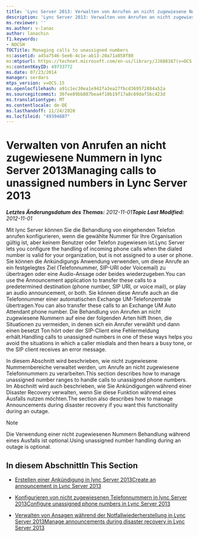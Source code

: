```yaml
---
title: 'Lync Server 2013: Verwalten von Anrufen an nicht zugewiesene Nummern'
description: 'Lync Server 2013: Verwalten von Anrufen an nicht zugewiesene Nummern.'
ms.reviewer: ''
ms.author: v-lanac
author: lanachin
f1.keywords:
- NOCSH
TOCTitle: Managing calls to unassigned numbers
ms:assetid: a45a7546-5ee6-4c1e-ab13-20a71a058f80
ms:mtpsurl: https://technet.microsoft.com/en-us/library/JJ688167(v=OCS.15)
ms:contentKeyID: 49733772
ms.date: 07/23/2014
manager: serdars
mtps_version: v=OCS.15
ms.openlocfilehash: a91c1ec30ea1e942fa3ea27fbcd369572884a52a
ms.sourcegitcommit: 36fee89bb887bea4f18b19f17a8c69daf5bc423d
ms.translationtype: MT
ms.contentlocale: de-DE
ms.lasthandoff: 11/24/2020
ms.locfileid: "49394607"
---
```

# <a name="managing-calls-to-unassigned-numbers-in-lync-server-2013"></a><span data-ttu-id="eaba3-103">Verwalten von Anrufen an nicht zugewiesene Nummern in lync Server 2013</span><span class="sxs-lookup"><span data-stu-id="eaba3-103">Managing calls to unassigned numbers in Lync Server 2013</span></span>

<div data-xmlns="http://www.w3.org/1999/xhtml">

<div class="topic" data-xmlns="http://www.w3.org/1999/xhtml" data-msxsl="urn:schemas-microsoft-com:xslt" data-cs="https://msdn.microsoft.com/">

<div data-asp="https://msdn2.microsoft.com/asp">



</div>

<div id="mainSection">

<div id="mainBody"><span data-ttu-id="eaba3-104">

<span> </span></span><span class="sxs-lookup"><span data-stu-id="eaba3-104">

<span> </span></span></span>

<span data-ttu-id="eaba3-105">_**Letztes Änderungsdatum des Themas:** 2012-11-01_</span><span class="sxs-lookup"><span data-stu-id="eaba3-105">_**Topic Last Modified:** 2012-11-01_</span></span>

<span data-ttu-id="eaba3-106">Mit lync Server können Sie die Behandlung von eingehenden Telefon anrufen konfigurieren, wenn die gewählte Nummer für Ihre Organisation gültig ist, aber keinem Benutzer oder Telefon zugewiesen ist.</span><span class="sxs-lookup"><span data-stu-id="eaba3-106">Lync Server lets you configure the handling of incoming phone calls when the dialed number is valid for your organization, but is not assigned to a user or phone.</span></span> <span data-ttu-id="eaba3-107">Sie können die Ankündigungs Anwendung verwenden, um diese Anrufe an ein festgelegtes Ziel (Telefonnummer, SIP-URI oder Voicemail) zu übertragen oder eine Audio-Ansage oder beides wiederzugeben.</span><span class="sxs-lookup"><span data-stu-id="eaba3-107">You can use the Announcement application to transfer these calls to a predetermined destination (phone number, SIP URI, or voice mail), or play an audio announcement, or both.</span></span> <span data-ttu-id="eaba3-108">Sie können diese Anrufe auch an die Telefonnummer einer automatischen Exchange UM-Telefonzentrale übertragen.</span><span class="sxs-lookup"><span data-stu-id="eaba3-108">You can also transfer these calls to an Exchange UM Auto Attendant phone number.</span></span> <span data-ttu-id="eaba3-109">Die Behandlung von Anrufen an nicht zugewiesene Nummern auf eine der folgenden Arten hilft Ihnen, die Situationen zu vermeiden, in denen sich ein Anrufer verwählt und dann einen besetzt Ton hört oder der SIP-Client eine Fehlermeldung erhält.</span><span class="sxs-lookup"><span data-stu-id="eaba3-109">Handling calls to unassigned numbers in one of these ways helps you avoid the situations in which a caller misdials and then hears a busy tone, or the SIP client receives an error message.</span></span>

<span data-ttu-id="eaba3-110">In diesem Abschnitt wird beschrieben, wie nicht zugewiesene Nummernbereiche verwaltet werden, um Anrufe an nicht zugewiesene Telefonnummern zu verarbeiten.</span><span class="sxs-lookup"><span data-stu-id="eaba3-110">This section describes how to manage unassigned number ranges to handle calls to unassigned phone numbers.</span></span> <span data-ttu-id="eaba3-111">Im Abschnitt wird auch beschrieben, wie Sie Ankündigungen während einer Disaster Recovery verwalten, wenn Sie diese Funktion während eines Ausfalls nutzen möchten.</span><span class="sxs-lookup"><span data-stu-id="eaba3-111">The section also describes how to manage Announcements during disaster recovery if you want this functionality during an outage.</span></span>

<div>


> [!NOTE]  
> <span data-ttu-id="eaba3-112">Die Verwendung einer nicht zugewiesenen Nummern Behandlung während eines Ausfalls ist optional.</span><span class="sxs-lookup"><span data-stu-id="eaba3-112">Using unassigned number handling during an outage is optional.</span></span>



</div>

<div>

## <a name="in-this-section"></a><span data-ttu-id="eaba3-113">In diesem Abschnitt</span><span class="sxs-lookup"><span data-stu-id="eaba3-113">In This Section</span></span>

  - [<span data-ttu-id="eaba3-114">Erstellen einer Ankündigung in lync Server 2013</span><span class="sxs-lookup"><span data-stu-id="eaba3-114">Create an announcement in Lync Server 2013</span></span>](lync-server-2013-create-an-announcement.md)

  - [<span data-ttu-id="eaba3-115">Konfigurieren von nicht zugewiesenen Telefonnummern in lync Server 2013</span><span class="sxs-lookup"><span data-stu-id="eaba3-115">Configure unassigned phone numbers in Lync Server 2013</span></span>](lync-server-2013-configure-unassigned-phone-numbers.md)

  - [<span data-ttu-id="eaba3-116">Verwalten von Ansagen während der Notfallwiederherstellung in Lync Server 2013</span><span class="sxs-lookup"><span data-stu-id="eaba3-116">Manage announcements during disaster recovery in Lync Server 2013</span></span>](lync-server-2013-manage-announcements-during-disaster-recovery.md)

<span data-ttu-id="eaba3-117"></div>

</div>

<span> </span>

</div>

</div>

</span><span class="sxs-lookup"><span data-stu-id="eaba3-117"></div>

</div>

<span> </span>

</div>

</div>

</span></span></div>

